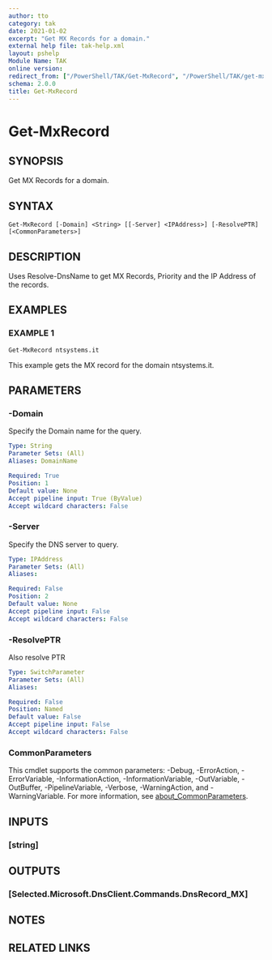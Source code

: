 ```yaml
---
author: tto
category: tak
date: 2021-01-02
excerpt: "Get MX Records for a domain."
external help file: tak-help.xml
layout: pshelp
Module Name: TAK
online version:
redirect_from: ["/PowerShell/TAK/Get-MxRecord", "/PowerShell/TAK/get-mxrecord", "/PowerShell/get-mxrecord"]
schema: 2.0.0
title: Get-MxRecord
---
```


# Get-MxRecord

## SYNOPSIS
Get MX Records for a domain.

## SYNTAX

```
Get-MxRecord [-Domain] <String> [[-Server] <IPAddress>] [-ResolvePTR] [<CommonParameters>]
```

## DESCRIPTION
Uses Resolve-DnsName to get MX Records, Priority and the IP Address of the records.

## EXAMPLES

### EXAMPLE 1
```
Get-MxRecord ntsystems.it
```

This example gets the MX record for the domain ntsystems.it.

## PARAMETERS

### -Domain
Specify the Domain name for the query.

```yaml
Type: String
Parameter Sets: (All)
Aliases: DomainName

Required: True
Position: 1
Default value: None
Accept pipeline input: True (ByValue)
Accept wildcard characters: False
```

### -Server
Specify the DNS server to query.

```yaml
Type: IPAddress
Parameter Sets: (All)
Aliases:

Required: False
Position: 2
Default value: None
Accept pipeline input: False
Accept wildcard characters: False
```

### -ResolvePTR
Also resolve PTR

```yaml
Type: SwitchParameter
Parameter Sets: (All)
Aliases:

Required: False
Position: Named
Default value: False
Accept pipeline input: False
Accept wildcard characters: False
```

### CommonParameters
This cmdlet supports the common parameters: -Debug, -ErrorAction, -ErrorVariable, -InformationAction, -InformationVariable, -OutVariable, -OutBuffer, -PipelineVariable, -Verbose, -WarningAction, and -WarningVariable. For more information, see [about_CommonParameters](http://go.microsoft.com/fwlink/?LinkID=113216).

## INPUTS

### [string]
## OUTPUTS

### [Selected.Microsoft.DnsClient.Commands.DnsRecord_MX]
## NOTES

## RELATED LINKS

